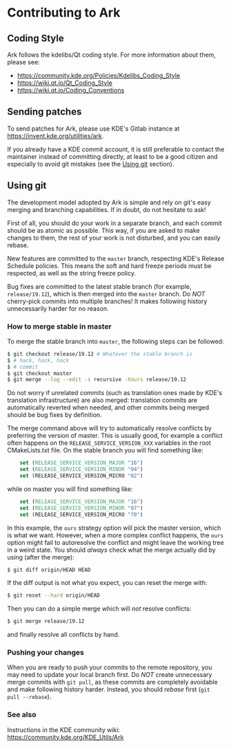 # Contributing to Ark

## Coding Style

Ark follows the kdelibs/Qt coding style. For more information about them, please see:

 - https://community.kde.org/Policies/Kdelibs_Coding_Style
 - https://wiki.qt.io/Qt_Coding_Style
 - https://wiki.qt.io/Coding_Conventions

## Sending patches

To send patches for Ark, please use KDE's Gitlab instance at https://invent.kde.org/utilities/ark.

If you already have a KDE commit account, it is still preferable to contact
the maintainer instead of committing directly, at least to be a good citizen
and especially to avoid git mistakes (see the [Using git](#using-git) section).

## Using git

The development model adopted by Ark is simple and rely on git's easy merging
and branching capabilities. If in doubt, do not hesitate to ask!

First of all, you should do your work in a separate branch, and each commit
should be as atomic as possible. This way, if you are asked to make changes to
them, the rest of your work is not disturbed, and you can easily rebase.

New features are committed to the `master` branch, respecting KDE's Release
Schedule policies. This means the soft and hard freeze periods must be
respected, as well as the string freeze policy.

Bug fixes are committed to the latest stable branch (for example, `release/19.12`),
which is then merged into the `master` branch.  Do *NOT* cherry-pick commits
into multiple branches! It makes following history unnecessarily harder for no
reason.

### How to merge stable in master

To merge the stable branch into `master`, the following steps can be followed:

```bash
$ git checkout release/19.12 # Whatever the stable branch is
$ # hack, hack, hack
$ # commit
$ git checkout master
$ git merge --log --edit -s recursive -Xours release/19.12
```

Do not worry if unrelated commits (such as translation ones made by KDE's
translation infrastructure) are also merged: translation commits are
automatically reverted when needed, and other commits being merged should be
bug fixes by definition.

The merge command above will try to automatically resolve conflicts by
preferring the version of master. This is usually good, for example a conflict
often happens on the `RELEASE_SERVICE_VERSION_XXX` variables in the root
CMakeLists.txt file. On the stable branch you will find something like:

```cmake
    set (RELEASE_SERVICE_VERSION_MAJOR "16")
    set (RELEASE_SERVICE_VERSION_MINOR "04")
    set (RELEASE_SERVICE_VERSION_MICRO "02")
```

while on master you will find something like:

```cmake
    set (RELEASE_SERVICE_VERSION_MAJOR "16")
    set (RELEASE_SERVICE_VERSION_MINOR "07")
    set (RELEASE_SERVICE_VERSION_MICRO "70")
```

In this example, the `ours` strategy option will pick the master version,
which is what we want. However, when a more complex conflict happens,
the `ours` option might fail to autoresolve the conflict and might leave
the working tree in a weird state. You should *always* check what the merge
actually did by using (after the merge):

```bash
$ git diff origin/HEAD HEAD
```

If the diff output is not what you expect, you can reset the merge with:

```bash
$ git reset --hard origin/HEAD
```

Then you can do a simple merge which will *not* resolve conflicts:

```bash
$ git merge release/19.12
```

and finally resolve all conflicts by hand.

### Pushing your changes

When you are ready to push your commits to the remote repository,
you may need to update your local branch first.
Do *NOT* create unnecessary merge commits with
`git pull`, as these commits are completely avoidable and make following
history harder. Instead, you should *rebase* first (`git pull --rebase`).

### See also

Instructions in the KDE community wiki: https://community.kde.org/KDE_Utils/Ark
